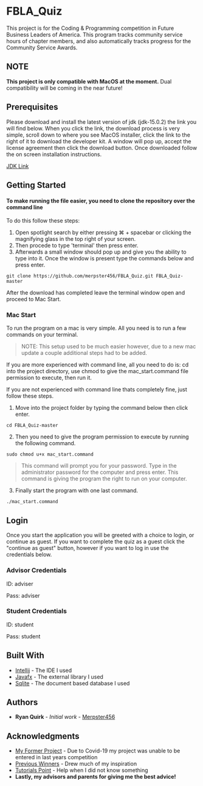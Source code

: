 # FBLA_Quiz

This project is for the Coding & Programming competition in Future Business Leaders of America. This program tracks community service hours of chapter members, and also automatically tracks progress for the Community Service Awards.

## NOTE

**This project is only compatible with MacOS at the moment.**
Dual compatibility will be coming in the near future!

## Prerequisites

Please download and install the latest version of jdk (jdk-15.0.2) the link you will find below.
When you click the link, the download process is very simple, scroll down to where you see MacOS installer, click the link to the right of it to download the developer kit. A window will pop up, accept the license agreement then click the download button. Once downloaded follow the on screen installation instructions.

[JDK Link](https://www.oracle.com/java/technologies/javase-jdk15-downloads.html)

## Getting Started

#### To make running the file easier, you need to clone the repository over the command line

To do this follow these steps:

1. Open spotlight search by either pressing ⌘ + spacebar or clicking the magnifying glass in the top right of your screen.
2. Then procede to type 'terminal' then press enter.
3. Afterwards a small window should pop up and give you the ability to type into it. Once the window is present type the commands below and press enter.

```
git clone https://github.com/merpster456/FBLA_Quiz.git FBLA_Quiz-master
```
After the download has completed leave the terminal window open and proceed to Mac Start.

### Mac Start

To run the program on a mac is very simple. All you need is to run a few commands on your terminal. 

> NOTE: This setup used to be much easier however, due to a new mac update a couple additional steps had to be added.

If you are more experienced with command line, all you need to do is: cd into the project directory, use chmod to give the mac_start.command file permission to execute, then run it.

If you are not experienced with command line thats completely fine, just follow these steps.

1. Move into the project folder by typing the command below then click enter.

```
cd FBLA_Quiz-master
```

2. Then you need to give the program permission to execute by running the following command.
```
sudo chmod u+x mac_start.command
```
>This command will prompt you for your password. Type in the administrator password for the computer and press enter. This command is giving the program the right to run on your computer.

3. Finally start the program with one last command.
```
./mac_start.command
```

## Login

Once you start the application you will be greeted with a choice to login, or continue as guest. If you want to complete the quiz as a guest click the "continue as guest" button, however if you want to log in use the credentials below. 

### Advisor Credentials
ID: adviser

Pass: adviser

### Student Credentials
ID: student

Pass: student

## Built With

* [Intellij](https://www.jetbrains.com/idea/) - The IDE I used
* [Javafx](https://openjfx.io/) - The external library I used
* [Sqlite](https://sqlite.org/index.html) - The document based database I used

## Authors

* **Ryan Quirk** - *Initial work* - [Merpster456](https://github.com/Merpster456)

## Acknowledgments

* [My Former Project](https://github.com/Merpster456/fbla-coding) - Due to Covid-19 my project was unable to be entered in last years competition
* [Previous Winners](https://github.com/fbla-competitive-events/coding-programming) - Drew much of my inspiration
* [Tutorials Point](https://www.tutorialspoint.com/javafx/index.htm) - Help when I did not know something
* **Lastly, my advisors and parents for giving me the best advice!**

